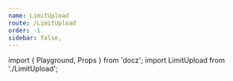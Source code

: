 ```yaml
---
name: LimitUpload
route: /LimitUpload
order: -1
sidebar: false,
---
```


import { Playground, Props } from 'docz';
import LimitUpload from './LimitUpload';


<Props of={LimitUpload} />